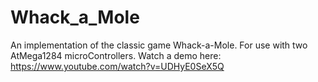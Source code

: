 Whack_a_Mole
============

An implementation of the classic game Whack-a-Mole.
For use with two AtMega1284 microControllers.
Watch a demo here: https://www.youtube.com/watch?v=UDHyE0SeX5Q
